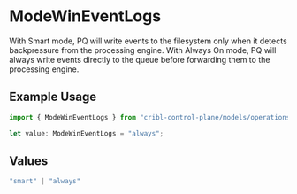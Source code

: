 # ModeWinEventLogs

With Smart mode, PQ will write events to the filesystem only when it detects backpressure from the processing engine. With Always On mode, PQ will always write events directly to the queue before forwarding them to the processing engine.

## Example Usage

```typescript
import { ModeWinEventLogs } from "cribl-control-plane/models/operations";

let value: ModeWinEventLogs = "always";
```

## Values

```typescript
"smart" | "always"
```
